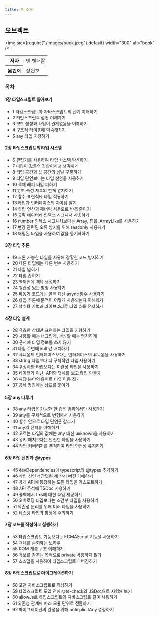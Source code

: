 ```yaml
---
title: 책 소개
---
```


## 오브젝트

<img
src={require("./images/book.jpeg").default}
width="300"
alt="book"
/>

<table>
  <tr>
    <th>저자</th>
    <td>댄 밴더캄</td>
  </tr>
  <tr>
    <th>옮긴이</th>
    <td>장원호</td>
  </tr>
</table>

### 목차

#### 1장 타입스크립트 알아보기

- 1 타입스크립트와 자바스크립트의 관계 이해하기
- 2 타입스크립트 설정 이해하기
- 3 코드 생성과 타입이 관계없음을 이해하기
- 4 구조적 타이핑에 익숙해지기
- 5 any 타입 지양하기

#### 2장 타입스크립트의 타입 시스템

- 6 편집기를 사용하여 타입 시스템 탐색하기
- 7 타입이 값들의 집합이라고 생각하기
- 8 타입 공간과 값 공간의 심벌 구분하기
- 9 타입 단언보다는 타입 선언을 사용하기
- 10 객체 래퍼 타입 피하기
- 11 잉여 속성 체크의 한계 인지하기
- 12 함수 표현식에 타입 적용하기
- 13 타입과 인터페이스의 차이점 알기
- 14 타입 연산과 제너릭 사용으로 반복 줄이기
- 15 동적 데이터에 인덱스 시그니처 사용하기
- 16 number 인덱스 시그니처보다는 Array, 튜플, ArrayLike를 사용하기
- 17 변경 관련된 오류 방지를 위해 readonly 사용하기
- 18 매핑된 타입을 사용하여 값을 동기화하기

#### 3장 타입 추론

- 19 추론 가능한 타입을 사용해 장황한 코드 방지하기
- 20 다른 타입에는 다른 변수 사용하기
- 21 타입 넓히기
- 22 타입 좁히기
- 23 한꺼번에 객체 생성하기
- 24 일관성 있는 별칭 사용하기
- 25 비동기 코드에는 콜백 대신 async 함수 사용하기
- 26 타입 추론에 문맥이 어떻게 사용되는지 이해하기
- 27 함수형 기법과 라이브러리로 타입 흐름 유지하기

#### 4장 타입 설계

- 28 유효한 상태만 표현하는 타입을 지향하기
- 29 사용할 때는 너그럽게, 생성할 때는 엄격하게
- 30 문서에 타입 정보를 쓰지 않기
- 31 타입 주변에 null 값 배치하기
- 32 유니온의 인터페이스보다는 인터페이스의 유니온을 사용하기
- 33 string 타입보다 더 구체적인 타입 사용하기
- 34 부정확한 타입보다는 미완성 타입을 사용하기
- 35 데이터가 아닌, API와 명세를 보고 타입 만들기
- 36 해당 분야의 용어로 타입 이름 짓기
- 37 공식 명칭에는 상표를 붙이기

#### 5장 any 다루기

- 38 any 타입은 가능한 한 좁은 범위에서만 사용하기
- 39 any를 구체적으로 변형해서 사용하기
- 40 함수 안으로 타입 단언문 감추기
- 41 any의 진화를 이해하기
- 42 모르는 타입의 값에는 any 대신 unknown을 사용하기
- 43 몽키 패치보다는 안전한 타입을 사용하기
- 44 타입 커버리지를 추적하여 타입 안전성 유지하기

#### 6장 타입 선언과 @types

- 45 devDependencies에 typescript와 @types 추가하기
- 46 타입 선언과 관련된 세 가지 버전 이해하기
- 47 공개 API에 등장하는 모든 타입을 익스포트하기
- 48 API 주석에 TSDoc 사용하기
- 49 콜백에서 this에 대한 타입 제공하기
- 50 오버로딩 타입보다는 조건부 타입을 사용하기
- 51 의존성 분리를 위해 미러 타입을 사용하기
- 52 테스팅 타입의 함정에 주의하기

#### 7장 코드를 작성하고 실행하기

- 53 타입스크립트 기능보다는 ECMAScript 기능을 사용하기
- 54 객체를 순회하는 노하우
- 55 DOM 계층 구조 이해하기
- 56 정보를 감추는 목적으로 private 사용하지 않기
- 57 소스맵을 사용하여 타입스크립트 디버깅하기

#### 8장 타입스크립트로 마이그레이션하기

- 58 모던 자바스크립트로 작성하기
- 59 타입스크립트 도입 전에 @ts-check와 JSDoc으로 시험해 보기
- 60 allowJs로 타입스크립트와 자바스크립트 같이 사용하기
- 61 의존성 관계에 따라 모듈 단위로 전환하기
- 62 마이그레이션의 완성을 위해 noImplicitAny 설정하기
